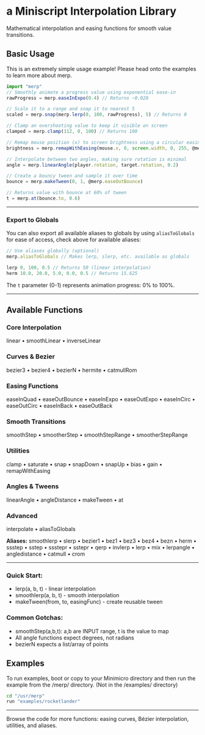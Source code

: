 # a Miniscript Interpolation Library

Mathematical interpolation and easing functions for smooth value transitions.

## Basic Usage
This is an extremely simple usage example! Please head onto the examples to learn more about merp.

```javascript
import "merp"
// Smoothly animate a progress value using exponential ease-in
rawProgress = merp.easeInExpo(0.4) // Returns ~0.028

// Scale it to a range and snap it to nearest 5
scaled = merp.snap(merp.lerp(0, 100, rawProgress), 5) // Returns 0

// Clamp an overshooting value to keep it visible on screen
clamped = merp.clamp(112, 0, 100) // Returns 100

// Remap mouse position (x) to screen brightness using a circular easing out, notice how we are trying to prevent function calls with @
brightness = merp.remapWithEasing(mouse.x, 0, screen.width, 0, 255, @merp.easeOutCirc)

// Interpolate between two angles, making sure rotation is minimal
angle = merp.linearAngle(player.rotation, target.rotation, 0.2)

// Create a bouncy tween and sample it over time
bounce = merp.makeTween(0, 1, @merp.easeOutBounce)

// Returns value with bounce at 60% of tween
t = merp.at(bounce.to, 0.6)
```

---

### Export to Globals
You can also export all available aliases to globals by using `aliasToGlobals` for ease of access, check above for available aliases:
```javascript
// Use aliases globally (optional)
merp.aliasToGlobals // Makes lerp, slerp, etc. available as globals

lerp 0, 100, 0.5 // Returns 50 (linear interpolation)
herm 10.0, 20.0, 5.0, 0.0, 0.5 // Returns 15.625
```

The `t` parameter (0-1) represents animation progress: 0% to 100%.

---

## Available Functions
### Core Interpolation
linear • smoothLinear • inverseLinear

### Curves & Bezier
bezier3 • bezier4 • bezierN • hermite • catmullRom

### Easing Functions
easeInQuad • easeOutBounce • easeInExpo • easeOutExpo • easeInCirc • easeOutCirc • easeInBack • easeOutBack

### Smooth Transitions
smoothStep • smootherStep • smoothStepRange • smootherStepRange

### Utilities
clamp • saturate • snap • snapDown • snapUp • bias • gain • remapWithEasing

### Angles & Tweens
linearAngle • angleDistance • makeTween • at

### Advanced
interpolate • aliasToGlobals

**Aliases:**
smoothlerp • slerp • bezier1 • bez1 • bez3 • bez4 • bezn • herm • ssstep • sstep • ssstepr • sstepr • qerp • invlerp • lerp • mix • lerpangle • angledistance • catmull • crom

---

### Quick Start:
- lerp(a, b, t)           - linear interpolation
- smoothlerp(a, b, t)     - smooth interpolation  
- makeTween(from, to, easingFunc) - create reusable tween

### Common Gotchas:
  - smoothStep(a,b,t): a,b are INPUT range, t is the value to map
  - All angle functions expect degrees, not radians
  - bezierN expects a list/array of points

## Examples
To run examples, boot or copy to your Minimicro directory and then run the example from the /merp/ directory. (Not in the /examples/ directory)
```bash
cd "/usr/merp"
run "examples/rocketlander"
```
---

Browse the code for more functions: easing curves, Bézier interpolation, utilities, and aliases.
